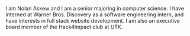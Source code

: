 I am Nolan Askew and I am a senior majoring in computer science. I have interned at Warner Bros. Discovery as a software engineering intern, and have interests in full stack website development. I am also an executive board member of the Hack4Impact club at UTK. 
